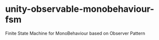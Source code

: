 # unity-observable-monobehaviour-fsm
Finite State Machine for MonoBehaviour based on Observer Pattern
